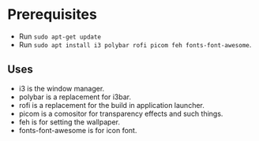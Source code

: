 # Prerequisites

- Run `sudo apt-get update`
- Run `sudo apt install i3 polybar rofi picom feh fonts-font-awesome`.

## Uses
- i3 is the window manager.
- polybar is a replacement for i3bar.
- rofi is a replacement for the build in application launcher.
- picom is a comositor for transparency effects and such things.
- feh is for setting the wallpaper.
- fonts-font-awesome is for icon font.
